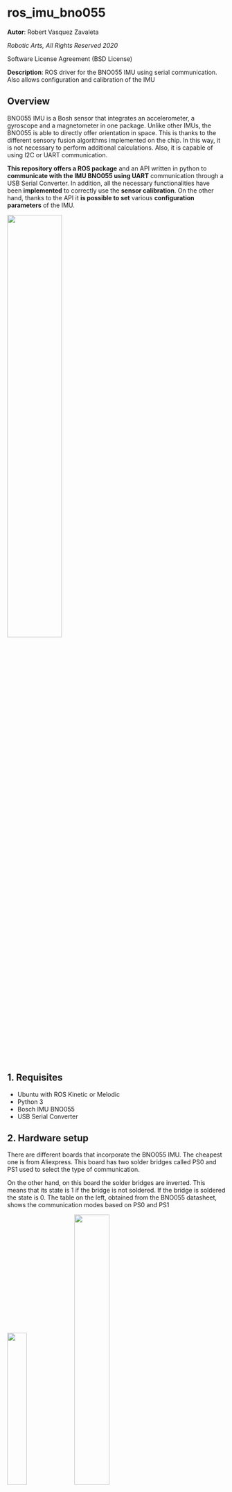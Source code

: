 # ros_imu_bno055


**Autor**: Robert Vasquez Zavaleta

*Robotic Arts, All Rights Reserved 2020*

Software License Agreement (BSD License)

**Description**: ROS driver for the BNO055 IMU using serial communication. Also allows configuration and calibration of the IMU

## Overview

BNO055 IMU is a Bosh sensor that  integrates an accelerometer, a gyroscope and a magnetometer in one package. Unlike other IMUs, the BNO055 is able to directly offer orientation in space. This is thanks to the different sensory fusion algorithms implemented on the chip. In this way, it is not necessary to perform additional calculations. Also, it is capable of using I2C or UART communication.

**This repository offers a ROS package** and an API written in python to **communicate with the IMU BNO055 using UART** communication through a USB Serial Converter. In addition, all the necessary functionalities have been **implemented** to correctly use the **sensor calibration**. On the other hand, thanks to the API it **is possible to set** various **configuration parameters** of the IMU.



<img src="utils/images/bno055_setup.png" width="50%">



## 1. Requisites

* Ubuntu with ROS Kinetic or Melodic
* Python 3
* Bosch IMU BNO055
* USB Serial Converter

## 2. Hardware setup

There are different boards that incorporate the BNO055 IMU. The cheapest one is from Aliexpress. This board has two solder bridges called PS0 and PS1 used to select the type of communication. 

On the other hand, on this board the solder bridges are inverted. This means that its state is 1 if the bridge is not soldered. If the bridge is soldered the state is 0. The table on the left, obtained from the BNO055 datasheet, shows the communication modes based on PS0 and PS1

<img src="utils/images/bno055_aliexpress.jpg" width="30%">
<img src="utils/images/bno055_pin_mapping.png" width="40%">

**To use the IMU in this package**, it must be configured in **UART mode** to be able to communicate with the serial to USB converter. Therefore PS0 = 0 and PS1 = 1. Remember that on this board the solder bridges are inverted, so the PS1 bridge must be unsolder.

<img src="utils/images/bno055_uart.jpg" width="30%">

Finally, connect the IMU to the serial to USB converter. The Rx and Tx cables are crossed. The power of the BNO055 module is 5V

<img src="utils/images/bno055_schematic.png" width="60%">

If you are using a different board, for example the Adafruit board or a different Chinese board, use [this link](https://gr33nonline.wordpress.com/2019/04/19/dont-get-the-wrong-bno055/)

## 3. Dependences

ros_imu_bno055 package depends on the following python packages:

* pyserial

## 4. Installation

Install ros_imu_bno055 package

```
$ cd ~/catkin_ws/src
$ git clone https://github.com/RoboticArts/ros_imu_bno055.git
```

It is important to compile the package so that the libraries are added correctly

```
$ cd ~/catkin_ws
$ catkin_make --only-pkg-with-deps ros_imu_bno055
$ source devel/setup.bash
```

Finally pyserial must be installed if it is not on the computer. This dependency is normally included in the standard ROS installation

```
 pip install pyserial
 ```

(Optional) If you are using a Serial to USB converter with the **original FTDI chip** you can install the udev rule to identify the device as ```ttyUSB_IMU```

```
$ roscd ros_imu_bno055
$ sudo cp utils/99-bno055.rules /etc/udev/rules.
$ sudo udevadm control --reload-rules && sudo udevadm trigger
```

## 5. View IMU

1. Make sure to connect the IMU well to the computer. Check the Hardware Setup section for more information

2. In a terminal, launch the following command to display the IMU in RVIZ

```
$ roslaunch ros_imu_bno055 view_imu.launch
```

3. Move the IMU to view its orientation in RVIZ.

<img src="utils/images/bno055_rviz.png" width="60%">


## 6. BNO055 ROS driver

1. Use the command below to start the driver in ROS. This launch file is the same as the previous one but neither the tf nor rviz is published

```
$ roslaunch ros_imu_bno055 imu.launch serial_port:=/dev/ttyUSB0
```

2. This driver allows to configure various parameters of the IMU. The following table describes each parameter



| Argument | Default value | Description |
| ------ | ------ | ------ |
| serial_port | /dev/ttyUSB0 | USB port where the IMU is connected (using a USB Serial Converter ) |
| frame_id | imu_link | Name of the link that the tf will use |
| operation_mode | IMU |  Type of sensory fusion used by the IMU. The next section will explain each mode in detail. |
| oscillator | INTERNAL | Use internal or external oscillator. Set EXTERNAL if you BNO055 board has a external oscillator to get more accurate clock vary for lower sensitivity error (this does not improve drift).
| reset_orientation | true | Resets the IMU to resets the orientation of the axis that is located perpendicular to the ground plane. This is important since the movements are relative to the first position the IMU had when it was turned on or reset. Set it to True to reset the position every time the driver is launched|
| frequency | 50 | Frequency of reading the IMU and publication in ROS. The maximum frequency reached by the IMU is 50 Hz |
| use_magnetometer | false | Enables topic imu/magnetometer |
| use_temperature | false | Enables topic imu/temperature |


3. The IMU BNO055 implements a sensory fusion algorithm based on the accelerometer, gyroscope and magnetometer to obtain orientation. These sensory fusion modes are:

| Operation mode | Description |
| ------ | ------ | ------ |
| IMU | The relative orientation of the BNO055 in space is calculated from the accelerometer and gyroscope data. 
| COMPASS | This mode is intended to measure the magnetic earth field and calculate the geographic direction. The heading  can only be calculated when considering gravity and magnetic field at the same time  |
| M4G | Similar to the IMU mode, but instead of using the gyroscope signal to detect rotation, the changing orientation of the magnetometer in the magnetic field is used. |
| NDOF_FMC_OFF | This fusion mode is same as NDOF mode, but with the Fast Magnetometer Calibration turned ‘OFF’.  |
| NDOF | The absolute orientation data is calculated from accelerometer, gyroscope and the magnetometer.  In this mode the Fast Magnetometer calibration is  turned  ON  and  thereby  resulting  in  quick  calibration  of  the  magnetometer |


4. When selecting an operating mode, the sensors involved and the resulting type of orientation must be taken into account. The table below shows the possible combinations.

**Note: Sensors not used in one mode of operation will turn off.** For example, if the IMU mode is selected, the magnetometer will not work and therefore its value cannot be published in ROS. Also keep in mind that its orientation will be relative.

| Operation mode | Accelerometer | Gyroscope | Magnetometer | Orientation |
| ------ | :------: | :------: | :------: | :------: |
| IMU | X | X |  | Relative |
| COMPASS | X |  | X | Absolute |
| M4G | X |  | X | Relative |
| NDOF_FMC_OFF | X | X | X | Absolute |
| NDOF | X | X | X | Absolute |



5. Reset device service

When IMU is reset it is possible to reset the orientation of the IMU while the driver is running. **Only the orientation of the axis that is perpendicular to the ground plane will be reset**. To do this, call the service below. After calling the service the IMU will be reset and therefore the initial orientation will be the orientation that it has at that moment.

```
$ rosservice call /imu/reset_device "{}"
```

6. Calibration load

Every time the driver is launched automatically it will look for the calibration file called ```calibration```. If found, it will load the calibration into the IMU. If not found it will not load it and the IMU will use the internal factory calibration. This file is in the following path:

```
$ roscd ros_imu_bno055/src
```

The file ```calibration``` is a binary file generated by the ```imu_calibration``` node. See the next section to find out how to use that node.

**Every time the IMU is turned on or reset, the calibration must be loaded since the IMU does not have an EEPROM or flash memory.** This driver takes care of it.

6. If you are going to implement it in a launch file:

```
    <include file="$(find imu_ros_bno055)/launch/imu.launch">

        <arg name = "serial_port" value="/dev/ttyUSB0" />
        <arg name = "frame_id" value="imu_link" />
        <arg name = "operation_mode" value="IMU"/>
        <arg name = "oscillator" value="INTERNAL" />
        <arg name = "reset_orientation" value="true" />
        <arg name = "frequency" value="50" /> 
        <arg name = "use_magnetometer" value="false" />
        <arg name = "use_temperature" value="false" /> 

    <launch>
```

7. If you are going to throw it in the terminal:

```
roslaunch ros_imu_bno055 imu.launch serial_port:=/dev/ttyUSB0 operation_mode:=IMU
```

## 7. IMU calibration

BNO055 IMU has an internal factory calibration, however, it is highly recommended to calibrate it. The node ```imu_calibration``` generates a calibration file for the accelerometer, gyroscope, and magnetometer. The generated file will be used by the bno055 ros driver to load it into the IMU. Remember that BNO055 does not have an EEPROM or flash memory to store the calibration so every time the IMU is turned on or reset, the calibration has to be loaded.

**The type of calibration obtained** will **depend on the operating mode** of the IMU (see table in section 6.3). This means that if the IMU will work in NDOF_FMC_OFF mode then the calibration has to be done in that same mode.


To launch the calibration, in this case operation mode will be ```NDOF_FMC_OFF```:

```
roslaunch ros_imu_bno055 imu_calibration.launch serial_port:=/dev/ttyUSB0 operation_mode:=NDOF_FMC_OFF
```

The status of the three sensors will immediately appear on the terminal. Value 0 means there is no calibration, value 3 means full calibration. The parameter ```system```  indicates the current status of the three sensors. A value of 0 indicates that there is no calibration. A value of 3 indicates that the IMU has completed the calibration

<img src="utils/images/calibration_mode.png" width="60%">

* **To calibrate the magnetometer:** Make  some random movements  (for  example:  writing  the  number  ‘8’  on air) until  the magnetometer indicates fully calibrated

* **To calibrate the gyroscope:** Place the device in a single stable position for a period of few seconds to allow the gyroscopeto calibrate

* **To calibrate the accelerometer:** Place the device in 6 different stable positions for a period of few seconds to allow the accelerometer to calibrate. **Make sure that there is slow movement between 2 stable positions**. Make sure that the device is lying at least once perpendicular to the x, y and z axis.

When the IMU is fully calibrated the node will finish and the calibration file will be automatically generated in ``` ros_imu_bno055/src ``` which will be used by bno055 ros driver to load calibration data into the IMU. 

The name of the calibration file will be ```OPERATION_MODE_calibration``` In this example it will be called ```NDOF_FMC_OFF_calibration```

<img src="utils/images/calibration_full.png" width="60%">

Finally, when calibrating an operation mode, the involved sensors must be taken into account (see table in section 6.4). This means that when calibrating in IMU mode, it will only be done for the accelerometer and gyroscope

<img src="utils/images/calibration_imu_mode.png" width="60%">

For more information about how calibrate BNO055:

[![300](http://img.youtube.com/vi/Bw0WuAyGsnY/0.jpg)](http://www.youtube.com/watch?v=Bw0WuAyGsnY "cal")